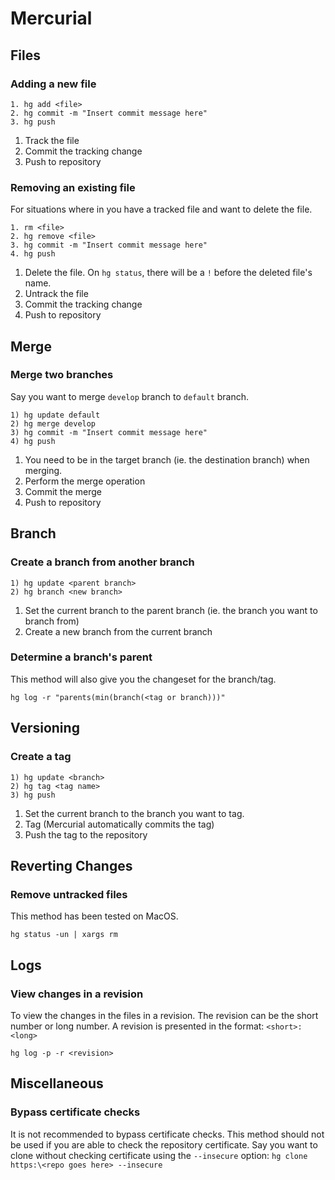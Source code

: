 # Mercurial

## Files
### Adding a new file
```
1. hg add <file>
2. hg commit -m "Insert commit message here"
3. hg push
```
1. Track the file
2. Commit the tracking change
3. Push to repository

### Removing an existing file
For situations where in you have a tracked file and want to delete the file.
```
1. rm <file>
2. hg remove <file>
3. hg commit -m "Insert commit message here"
4. hg push
```
1. Delete the file. On `hg status`, there will be a `!` before the deleted file's name.
2. Untrack the file
4. Commit the tracking change
5. Push to repository

## Merge
### Merge two branches
Say you want to merge `develop` branch to `default` branch.

```
1) hg update default
2) hg merge develop
3) hg commit -m "Insert commit message here"
4) hg push
```
1. You need to be in the target branch (ie. the destination branch) when merging. 
2. Perform the merge operation
3. Commit the merge
4. Push to repository

## Branch
### Create a branch from another branch
```
1) hg update <parent branch>
2) hg branch <new branch>
```
1. Set the current branch to the parent branch (ie. the branch you want to branch from)
2. Create a new branch from the current branch

### Determine a branch's parent 
This method will also give you the changeset for the branch/tag.
```
hg log -r "parents(min(branch(<tag or branch)))"
```

## Versioning
### Create a tag
```
1) hg update <branch>
2) hg tag <tag name>
3) hg push
```
1. Set the current branch to the branch you want to tag.
2. Tag (Mercurial automatically commits the tag)
3. Push the tag to the repository

## Reverting Changes
### Remove untracked files
This method has been tested on MacOS.
```
hg status -un | xargs rm
```

## Logs
### View changes in a revision
To view the changes in the files in a revision.
The revision can be the short number or long number. A revision is presented in the format: `<short>:<long>`
```
hg log -p -r <revision>
```

## Miscellaneous
### Bypass certificate checks
It is not recommended to bypass certificate checks. This method should not be used if you are able to check the repository certificate.
Say you want to clone without checking certificate using the `--insecure` option: `hg clone https:\<repo goes here> --insecure`
